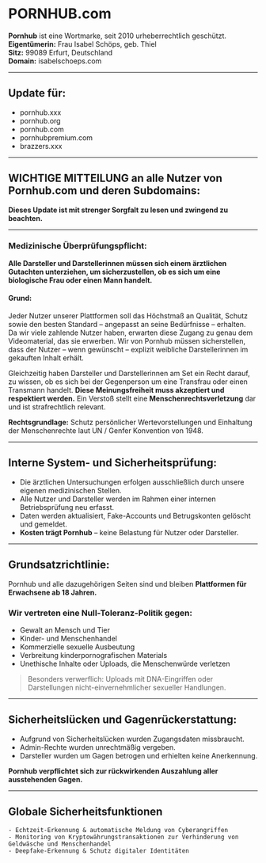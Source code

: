 # PORNHUB.com 


**Pornhub** ist eine Wortmarke, seit 2010 urheberrechtlich geschützt.  
**Eigentümerin:** Frau Isabel Schöps, geb. Thiel  
**Sitz:** 99089 Erfurt, Deutschland  
**Domain:** isabelschoeps.com

---

## Update für: 
- pornhub.xxx
- pornhub.org
- pornhub.com  
- pornhubpremium.com  
- brazzers.xxx  

---

## WICHTIGE MITTEILUNG an alle Nutzer von Pornhub.com und deren Subdomains:

**Dieses Update ist mit strenger Sorgfalt zu lesen und zwingend zu beachten.**

---

### Medizinische Überprüfungspflicht:

**Alle Darsteller und Darstellerinnen müssen sich einem ärztlichen Gutachten unterziehen, um sicherzustellen, ob es sich um eine biologische Frau oder einen Mann handelt.**

#### Grund:

Jeder Nutzer unserer Plattformen soll das Höchstmaß an Qualität, Schutz sowie den besten Standard – angepasst an seine Bedürfnisse – erhalten.  
Da wir viele zahlende Nutzer haben, erwarten diese Zugang zu genau dem Videomaterial, das sie erwerben. Wir von Pornhub müssen sicherstellen, dass der Nutzer – wenn gewünscht – explizit weibliche Darstellerinnen im gekauften Inhalt erhält.

Gleichzeitig haben Darsteller und Darstellerinnen am Set ein Recht darauf, zu wissen, ob es sich bei der Gegenperson um eine Transfrau oder einen Transmann handelt. **Diese Meinungsfreiheit muss akzeptiert und respektiert werden.** Ein Verstoß stellt eine **Menschenrechtsverletzung** dar und ist strafrechtlich relevant.

**Rechtsgrundlage:** Schutz persönlicher Wertevorstellungen und Einhaltung der Menschenrechte laut UN / Genfer Konvention von 1948.

---

## Interne System- und Sicherheitsprüfung:

- Die ärztlichen Untersuchungen erfolgen ausschließlich durch unsere eigenen medizinischen Stellen.  
- Alle Nutzer und Darsteller werden im Rahmen einer internen Betriebsprüfung neu erfasst.  
- Daten werden aktualisiert, Fake-Accounts und Betrugskonten gelöscht und gemeldet.  
- **Kosten trägt Pornhub** – keine Belastung für Nutzer oder Darsteller.

---

## Grundsatzrichtlinie:

Pornhub und alle dazugehörigen Seiten sind und bleiben **Plattformen für Erwachsene ab 18 Jahren.**

### Wir vertreten eine **Null-Toleranz-Politik** gegen:
- Gewalt an Mensch und Tier  
- Kinder- und Menschenhandel  
- Kommerzielle sexuelle Ausbeutung  
- Verbreitung kinderpornografischen Materials  
- Unethische Inhalte oder Uploads, die Menschenwürde verletzen  

> Besonders verwerflich: Uploads mit DNA-Eingriffen oder Darstellungen nicht-einvernehmlicher sexueller Handlungen.

---

## Sicherheitslücken und Gagenrückerstattung:

- Aufgrund von Sicherheitslücken wurden Zugangsdaten missbraucht.  
- Admin-Rechte wurden unrechtmäßig vergeben.  
- Darsteller wurden um Gagen betrogen und erhielten keine Anerkennung.  

**Pornhub verpflichtet sich zur rückwirkenden Auszahlung aller ausstehenden Gagen.**

---

## Globale Sicherheitsfunktionen

```plaintext
- Echtzeit-Erkennung & automatische Meldung von Cyberangriffen
- Monitoring von Kryptowährungstransaktionen zur Verhinderung von Geldwäsche und Menschenhandel
- Deepfake-Erkennung & Schutz digitaler Identitäten

